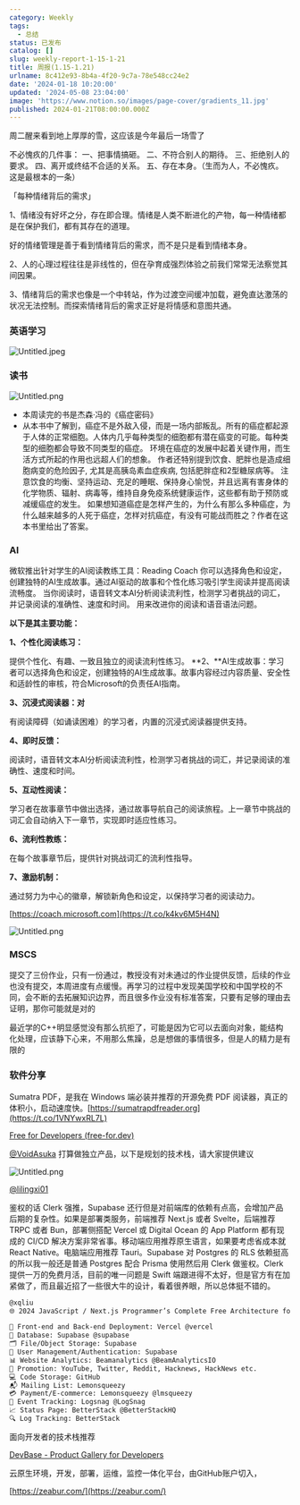 ```yaml
---
category: Weekly
tags:
  - 总结
status: 已发布
catalog: []
slug: weekly-report-1-15-1-21
title: 周报(1.15-1.21)
urlname: 8c412e93-8b4a-4f20-9c7a-78e548cc24e2
date: '2024-01-18 10:20:00'
updated: '2024-05-08 23:04:00'
image: 'https://www.notion.so/images/page-cover/gradients_11.jpg'
published: 2024-01-21T08:00:00.000Z
---
```


周二醒来看到地上厚厚的雪，这应该是今年最后一场雪了


不必愧疚的几件事：
一、把事情搞砸。
二、不符合别人的期待。
三、拒绝别人的要求。
四、离开或终结不合适的关系。
五、存在本身。（生而为人，不必愧疚。这是最根本的一条）


「每种情绪背后的需求」


1、情绪没有好坏之分，存在即合理。情绪是人类不断进化的产物，每一种情绪都是在保护我们，都有其存在的道理。


好的情绪管理是善于看到情绪背后的需求，而不是只是看到情绪本身。


2、人的心理过程往往是非线性的，但在孕育成强烈体验之前我们常常无法察觉其间因果。


3、情绪背后的需求也像是一个中转站，作为过渡空间缓冲加载，避免直达激荡的状况无法控制。而探索情绪背后的需求正好是将情感和意图共通。


### 英语学习


![Untitled.jpeg](https://prod-files-secure.s3.us-west-2.amazonaws.com/5d24fe63-e567-4804-86f9-9fdc62e13082/faec46dc-9da5-4799-b905-c316418f1168/Untitled.jpeg?X-Amz-Algorithm=AWS4-HMAC-SHA256&X-Amz-Content-Sha256=UNSIGNED-PAYLOAD&X-Amz-Credential=ASIAZI2LB4662YYV5JOS%2F20250311%2Fus-west-2%2Fs3%2Faws4_request&X-Amz-Date=20250311T213233Z&X-Amz-Expires=3600&X-Amz-Security-Token=IQoJb3JpZ2luX2VjEGUaCXVzLXdlc3QtMiJFMEMCHwGg5awLiNVeMp9gpDGKKjeOQlKUKe7JuNxqL8wSKecCICWzpzBNreB9X3UO6iGw1IblD2qJVqUWe6f31AH6BiQxKogECK7%2F%2F%2F%2F%2F%2F%2F%2F%2F%2FwEQABoMNjM3NDIzMTgzODA1Igx9Sw1hnitMCrk%2BwtAq3APpI0xalT8fWAd6%2F0N7r%2F9GW5DkB%2Bc8j4Rmbn4Zwu2s0Q%2F5KZGo%2BGQ2UwYV%2Fy%2BG7JYEnlCLs9mohobIy4JlZjjXCPo%2FDf8PT%2B5fICsHEdnZRniasPww1VDBSW9iv%2BpEfWl3QtCkFqG%2BCmofoAlxpV3kOpulmgs%2BXXgZmRzaRNA0N3%2BX1aCHOrnNObUiJSVMtoS1%2ByiVVchNjTcBnv6loMi%2FPWWuSuBW3i5t4hdiID%2BywR2PNswlXfgIiNzqpIxlykbhiQGjxRaJ532fVl9jdB3nyIpNN8jRI0RS3NcaO34kWApVPU6Et46ejQJ2LcaVR%2FvMBtkuOJ5k%2FpLjJnB9GQqjXY%2BI24Am%2BZas0SUGUQ9WWaUzl3RjiMRVCsBmiG%2BmMgZGSt0HpwhnFY2PGvRj54y1pQZbl9o8PcNbbNQZLsy800EcIh6xoX2WdPJdb8fQWqVZCtoRvNoHp662p59DnbWCRQH0A0Fe8NEJzY7yWGaxo1aeQ5urD2Y2cmZko5q%2BhUzU4xAa18ThR6pAscrF7mJAODpsj4CtbcSKKuin32GX%2BTficv6evu3zc4dVuKwFxTtdN%2Bp6%2Bc9F3zntIKLX2icDhTEgAy1mblVgi7QawLHHjUtmR2Qq6XmfMau5zTDO0MK%2BBjqnAVZ7FgNeoHlLqiPcxt%2BHBdhVI14ra6%2BeW9ch0C7Q0%2BOuh2sktmd0M%2FySwxVWGKlEH%2BASlcHOdBLflBsUfcmVXUurtf0xUL3DFJkliHCrZqPHwbC9fECti%2B54BpDlDy5XMMhI6W9LUub0oP75dbfhbqiFG5%2F8ofSCzPZjWWXGFyjYYQsNv%2BhhF4FnaUhwU9ll4nZAI8saKftR7bERUD82OoDHc%2FnmzH1Q&X-Amz-Signature=73bec6dd475cc7df75f0d4e739a19c5245fbecf8b1287673bebf16cd4c7d21f7&X-Amz-SignedHeaders=host&x-id=GetObject)


### 读书


![Untitled.png](https://prod-files-secure.s3.us-west-2.amazonaws.com/5d24fe63-e567-4804-86f9-9fdc62e13082/08aff459-da99-4ed5-87c6-1f4c95b62ac3/Untitled.png?X-Amz-Algorithm=AWS4-HMAC-SHA256&X-Amz-Content-Sha256=UNSIGNED-PAYLOAD&X-Amz-Credential=ASIAZI2LB4662YYV5JOS%2F20250311%2Fus-west-2%2Fs3%2Faws4_request&X-Amz-Date=20250311T213233Z&X-Amz-Expires=3600&X-Amz-Security-Token=IQoJb3JpZ2luX2VjEGUaCXVzLXdlc3QtMiJFMEMCHwGg5awLiNVeMp9gpDGKKjeOQlKUKe7JuNxqL8wSKecCICWzpzBNreB9X3UO6iGw1IblD2qJVqUWe6f31AH6BiQxKogECK7%2F%2F%2F%2F%2F%2F%2F%2F%2F%2FwEQABoMNjM3NDIzMTgzODA1Igx9Sw1hnitMCrk%2BwtAq3APpI0xalT8fWAd6%2F0N7r%2F9GW5DkB%2Bc8j4Rmbn4Zwu2s0Q%2F5KZGo%2BGQ2UwYV%2Fy%2BG7JYEnlCLs9mohobIy4JlZjjXCPo%2FDf8PT%2B5fICsHEdnZRniasPww1VDBSW9iv%2BpEfWl3QtCkFqG%2BCmofoAlxpV3kOpulmgs%2BXXgZmRzaRNA0N3%2BX1aCHOrnNObUiJSVMtoS1%2ByiVVchNjTcBnv6loMi%2FPWWuSuBW3i5t4hdiID%2BywR2PNswlXfgIiNzqpIxlykbhiQGjxRaJ532fVl9jdB3nyIpNN8jRI0RS3NcaO34kWApVPU6Et46ejQJ2LcaVR%2FvMBtkuOJ5k%2FpLjJnB9GQqjXY%2BI24Am%2BZas0SUGUQ9WWaUzl3RjiMRVCsBmiG%2BmMgZGSt0HpwhnFY2PGvRj54y1pQZbl9o8PcNbbNQZLsy800EcIh6xoX2WdPJdb8fQWqVZCtoRvNoHp662p59DnbWCRQH0A0Fe8NEJzY7yWGaxo1aeQ5urD2Y2cmZko5q%2BhUzU4xAa18ThR6pAscrF7mJAODpsj4CtbcSKKuin32GX%2BTficv6evu3zc4dVuKwFxTtdN%2Bp6%2Bc9F3zntIKLX2icDhTEgAy1mblVgi7QawLHHjUtmR2Qq6XmfMau5zTDO0MK%2BBjqnAVZ7FgNeoHlLqiPcxt%2BHBdhVI14ra6%2BeW9ch0C7Q0%2BOuh2sktmd0M%2FySwxVWGKlEH%2BASlcHOdBLflBsUfcmVXUurtf0xUL3DFJkliHCrZqPHwbC9fECti%2B54BpDlDy5XMMhI6W9LUub0oP75dbfhbqiFG5%2F8ofSCzPZjWWXGFyjYYQsNv%2BhhF4FnaUhwU9ll4nZAI8saKftR7bERUD82OoDHc%2FnmzH1Q&X-Amz-Signature=918226b558b3d488b58660cfcba1d438b19c1fa3b7848fa0c0a9fef24ccba4ac&X-Amz-SignedHeaders=host&x-id=GetObject)

- 本周读完的书是杰森·冯的《癌症密码》
- 从本书中了解到，癌症不是外敌入侵，而是一场内部叛乱。所有的癌症都起源于人体的正常细胞。人体内几乎每种类型的细胞都有潜在癌变的可能。每种类型的细胞都会导致不同类型的癌症。
环境在癌症的发展中起着关键作用，而生活方式所起的作用也远超人们的想象。
作者还特别提到饮食、肥胖也是造成细胞病变的危险因子, 尤其是高胰岛素血症疾病, 包括肥胖症和2型糖尿病等。
注意饮食的均衡、坚持运动、充足的睡眠、保持身心愉悦，并且远离有害身体的化学物质、辐射、病毒等，维持自身免疫系统健康运作，这些都有助于预防或减缓癌症的发生。
如果想知道癌症是怎样产生的，为什么有那么多种癌症，为什么越来越多的人死于癌症，怎样对抗癌症，有没有可能战而胜之？作者在这本书里给出了答案。

### AI


微软推出针对学生的AI阅读教练工具：Reading Coach
你可以选择角色和设定，创建独特的AI生成故事。通过AI驱动的故事和个性化练习吸引学生阅读并提高阅读流畅度。
当你阅读时，语音转文本AI分析阅读流利性，检测学习者挑战的词汇，并记录阅读的准确性、速度和时间。
用来改进你的阅读和语音语法问题。


**以下是其主要功能：**


**1、个性化阅读练习：**


提供个性化、有趣、一致且独立的阅读流利性练习。
**2、**AI生成故事：学习者可以选择角色和设定，创建独特的AI生成故事。故事内容经过内容质量、安全性和适龄性的审核，符合Microsoft的负责任AI指南。


**3、沉浸式阅读器：对**


有阅读障碍（如诵读困难）的学习者，内置的沉浸式阅读器提供支持。


**4、即时反馈：**


阅读时，语音转文本AI分析阅读流利性，检测学习者挑战的词汇，并记录阅读的准确性、速度和时间。


**5、互动性阅读：**


学习者在故事章节中做出选择，通过故事导航自己的阅读旅程。上一章节中挑战的词汇会自动纳入下一章节，实现即时适应性练习。


**6、流利性教练：**


在每个故事章节后，提供针对挑战词汇的流利性指导。


**7、激励机制：**


通过努力为中心的徽章，解锁新角色和设定，以保持学习者的阅读动力。


[https://coach.microsoft.com](https://t.co/k4kv6M5H4N)


![Untitled.png](https://prod-files-secure.s3.us-west-2.amazonaws.com/5d24fe63-e567-4804-86f9-9fdc62e13082/8f53d036-0cfc-469d-a837-f15107675ae4/Untitled.png?X-Amz-Algorithm=AWS4-HMAC-SHA256&X-Amz-Content-Sha256=UNSIGNED-PAYLOAD&X-Amz-Credential=ASIAZI2LB4662YYV5JOS%2F20250311%2Fus-west-2%2Fs3%2Faws4_request&X-Amz-Date=20250311T213233Z&X-Amz-Expires=3600&X-Amz-Security-Token=IQoJb3JpZ2luX2VjEGUaCXVzLXdlc3QtMiJFMEMCHwGg5awLiNVeMp9gpDGKKjeOQlKUKe7JuNxqL8wSKecCICWzpzBNreB9X3UO6iGw1IblD2qJVqUWe6f31AH6BiQxKogECK7%2F%2F%2F%2F%2F%2F%2F%2F%2F%2FwEQABoMNjM3NDIzMTgzODA1Igx9Sw1hnitMCrk%2BwtAq3APpI0xalT8fWAd6%2F0N7r%2F9GW5DkB%2Bc8j4Rmbn4Zwu2s0Q%2F5KZGo%2BGQ2UwYV%2Fy%2BG7JYEnlCLs9mohobIy4JlZjjXCPo%2FDf8PT%2B5fICsHEdnZRniasPww1VDBSW9iv%2BpEfWl3QtCkFqG%2BCmofoAlxpV3kOpulmgs%2BXXgZmRzaRNA0N3%2BX1aCHOrnNObUiJSVMtoS1%2ByiVVchNjTcBnv6loMi%2FPWWuSuBW3i5t4hdiID%2BywR2PNswlXfgIiNzqpIxlykbhiQGjxRaJ532fVl9jdB3nyIpNN8jRI0RS3NcaO34kWApVPU6Et46ejQJ2LcaVR%2FvMBtkuOJ5k%2FpLjJnB9GQqjXY%2BI24Am%2BZas0SUGUQ9WWaUzl3RjiMRVCsBmiG%2BmMgZGSt0HpwhnFY2PGvRj54y1pQZbl9o8PcNbbNQZLsy800EcIh6xoX2WdPJdb8fQWqVZCtoRvNoHp662p59DnbWCRQH0A0Fe8NEJzY7yWGaxo1aeQ5urD2Y2cmZko5q%2BhUzU4xAa18ThR6pAscrF7mJAODpsj4CtbcSKKuin32GX%2BTficv6evu3zc4dVuKwFxTtdN%2Bp6%2Bc9F3zntIKLX2icDhTEgAy1mblVgi7QawLHHjUtmR2Qq6XmfMau5zTDO0MK%2BBjqnAVZ7FgNeoHlLqiPcxt%2BHBdhVI14ra6%2BeW9ch0C7Q0%2BOuh2sktmd0M%2FySwxVWGKlEH%2BASlcHOdBLflBsUfcmVXUurtf0xUL3DFJkliHCrZqPHwbC9fECti%2B54BpDlDy5XMMhI6W9LUub0oP75dbfhbqiFG5%2F8ofSCzPZjWWXGFyjYYQsNv%2BhhF4FnaUhwU9ll4nZAI8saKftR7bERUD82OoDHc%2FnmzH1Q&X-Amz-Signature=bbac61cbddb20f3557c431c0da8712e07279a57354643e76c84d0a0dda910a63&X-Amz-SignedHeaders=host&x-id=GetObject)


### MSCS


提交了三份作业，只有一份通过，教授没有对未通过的作业提供反馈，后续的作业也没有提交，本周进度有点缓慢。再学习的过程中发现美国学校和中国学校的不同，会不断的去拓展知识边界，而且很多作业没有标准答案，只要有足够的理由去证明，那你可能就是对的


最近学的C++明显感觉没有那么抗拒了，可能是因为它可以去面向对象，能结构化处理，应该静下心来，不用那么焦躁，总是想做的事情很多，但是人的精力是有限的


### 软件分享


Sumatra PDF，是我在 Windows 端必装并推荐的开源免费 PDF 阅读器，真正的体积小，启动速度快。[https://sumatrapdfreader.org](https://t.co/1VNYwxRL7L)


[Free for Developers (free-for.dev)](https://free-for.dev/#/)


[@VoidAsuka](https://twitter.com/VoidAsuka) 打算做独立产品，以下是规划的技术栈，请大家提供建议


![Untitled.png](https://prod-files-secure.s3.us-west-2.amazonaws.com/5d24fe63-e567-4804-86f9-9fdc62e13082/93561a3c-b2bc-4a43-bbc5-67e3f740ed5e/Untitled.png?X-Amz-Algorithm=AWS4-HMAC-SHA256&X-Amz-Content-Sha256=UNSIGNED-PAYLOAD&X-Amz-Credential=ASIAZI2LB4662YYV5JOS%2F20250311%2Fus-west-2%2Fs3%2Faws4_request&X-Amz-Date=20250311T213233Z&X-Amz-Expires=3600&X-Amz-Security-Token=IQoJb3JpZ2luX2VjEGUaCXVzLXdlc3QtMiJFMEMCHwGg5awLiNVeMp9gpDGKKjeOQlKUKe7JuNxqL8wSKecCICWzpzBNreB9X3UO6iGw1IblD2qJVqUWe6f31AH6BiQxKogECK7%2F%2F%2F%2F%2F%2F%2F%2F%2F%2FwEQABoMNjM3NDIzMTgzODA1Igx9Sw1hnitMCrk%2BwtAq3APpI0xalT8fWAd6%2F0N7r%2F9GW5DkB%2Bc8j4Rmbn4Zwu2s0Q%2F5KZGo%2BGQ2UwYV%2Fy%2BG7JYEnlCLs9mohobIy4JlZjjXCPo%2FDf8PT%2B5fICsHEdnZRniasPww1VDBSW9iv%2BpEfWl3QtCkFqG%2BCmofoAlxpV3kOpulmgs%2BXXgZmRzaRNA0N3%2BX1aCHOrnNObUiJSVMtoS1%2ByiVVchNjTcBnv6loMi%2FPWWuSuBW3i5t4hdiID%2BywR2PNswlXfgIiNzqpIxlykbhiQGjxRaJ532fVl9jdB3nyIpNN8jRI0RS3NcaO34kWApVPU6Et46ejQJ2LcaVR%2FvMBtkuOJ5k%2FpLjJnB9GQqjXY%2BI24Am%2BZas0SUGUQ9WWaUzl3RjiMRVCsBmiG%2BmMgZGSt0HpwhnFY2PGvRj54y1pQZbl9o8PcNbbNQZLsy800EcIh6xoX2WdPJdb8fQWqVZCtoRvNoHp662p59DnbWCRQH0A0Fe8NEJzY7yWGaxo1aeQ5urD2Y2cmZko5q%2BhUzU4xAa18ThR6pAscrF7mJAODpsj4CtbcSKKuin32GX%2BTficv6evu3zc4dVuKwFxTtdN%2Bp6%2Bc9F3zntIKLX2icDhTEgAy1mblVgi7QawLHHjUtmR2Qq6XmfMau5zTDO0MK%2BBjqnAVZ7FgNeoHlLqiPcxt%2BHBdhVI14ra6%2BeW9ch0C7Q0%2BOuh2sktmd0M%2FySwxVWGKlEH%2BASlcHOdBLflBsUfcmVXUurtf0xUL3DFJkliHCrZqPHwbC9fECti%2B54BpDlDy5XMMhI6W9LUub0oP75dbfhbqiFG5%2F8ofSCzPZjWWXGFyjYYQsNv%2BhhF4FnaUhwU9ll4nZAI8saKftR7bERUD82OoDHc%2FnmzH1Q&X-Amz-Signature=c7cb60b0a699371b690caef02bab66b2a607d1036d4587c759a7dab9b34a9034&X-Amz-SignedHeaders=host&x-id=GetObject)


[@lilingxi01](https://twitter.com/lilingxi01)


鉴权的话 Clerk 强推，Supabase 还行但是对前端库的依赖有点高，会增加产品后期的复杂性。如果是部署类服务，前端推荐 Next.js 或者 Svelte，后端推荐 TRPC 或者 Bun，部署侧搭配 Vercel 或 Digital Ocean 的 App Platform 都有现成的 CI/CD 解决方案非常省事。移动端应用推荐原生语言，如果要考虑省成本就 React Native。电脑端应用推荐 Tauri。Supabase 对 Postgres 的 RLS 依赖挺高的所以我一般还是普通 Postgres 配合 Prisma 使用然后用 Clerk 做鉴权。Clerk 提供一万的免费月活，目前的唯一问题是 Swift 端跟进得不太好，但是官方有在加紧做了，而且最近招了一些很大牛的设计，看着很养眼，所以总体挺不错的。


```markdown
@xqliu
🌐 2024 JavaScript / Next.js Programmer’s Complete Free Architecture for solo entrepreneur:

🔧 Front-end and Back-end Deployment: Vercel @vercel
💾 Database: Supabase @supabase
🗂️ File/Object Storage: Supabase
👥 User Management/Authentication: Supabase
📊 Website Analytics: Beamanalytics @BeamAnalyticsIO
📣 Promotion: YouTube, Twitter, Reddit, Hacknews, HackNews etc. 
💻 Code Storage: GitHub
📬 Mailing List: Lemonsqueezy
💳 Payment/E-commerce: Lemonsqueezy @lmsqueezy
📌 Event Tracking: Logsnag @LogSnag
📈 Status Page: BetterStack @BetterStackHQ
🔍 Log Tracking: BetterStack
```


面向开发者的技术栈推荐


[DevBase - Product Gallery for Developers](https://devbase.fyi/)


云原生环境，开发，部署，运维，监控一体化平台，由GitHub账户切入，


[https://zeabur.com/](https://zeabur.com/)

